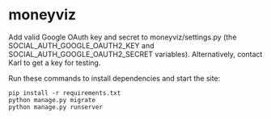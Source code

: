 # moneyviz

Add valid Google OAuth key and secret to moneyviz/settings.py (the 
SOCIAL_AUTH_GOOGLE_OAUTH2_KEY and SOCIAL_AUTH_GOOGLE_OAUTH2_SECRET variables).
Alternatively, contact Karl to get a key for testing.

Run these commands to install dependencies and start the site:
```
pip install -r requirements.txt
python manage.py migrate
python manage.py runserver
```
